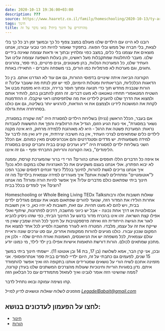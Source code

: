 ```yaml
---
date: 2020-10-13 19:36:00+03:00
description: ???
source: https://www.haaretz.co.il/family/homeschooling/2020-10-13/ty-article/.premium/0000017f-f8a8-d887-a7ff-f8ec51e30000
tags: חינוך
title: מהרהרים על חינוך ביתי? בואו נדבר על זה
---
```


רובנו לא היינו עם הילדים שלנו מעולם במצב צפוף כל כך ובמשך זמן רב כל כך בלי לצאת, בלי חברה של ממש ובלי הפוגה. בתפקיד שאמור להיות הכי טבעי עבורנו, אנחנו מוצאים את עצמנו בלי כלים, במצב כפוי ומלחיץ ובתוך אי ודאות עצומה שאינה בידיים שלנו. מעבר להחלטות שמתקבלות מעל ראשינו, והן בעלות השפעה עצומה עלינו ועל העתיד שלנו, כל המערכות הנלוות, בהן פעוטונים, גנים פרטיים, בתי ספר, צהרונים וחוגים, וגם מערכות לא פורמליות כמו הורים, בני משפחה וחברים - התאיידו באחת.

הקורונה הביאה איתה שינויים בדפוסי ההורות, גם אם עוד לא הגדרנו אותם. בין כל הדאגות הכלכליות, הבריאותיות ומטלות היומיום, למי יש זמן לנתח מה שעובר עלינו? זו הורות שנבנית מחדש תוך כדי תנועה ומתוך חוסר ברירה, וככזו היא מזמנת מבט אל השטיח המטאפורי תחתיו טאטאנו לא מעט דברים. זה הזמן להתבונן בהם, להתיר אותם ולמצוא את הדרך שלנו להעניק לילדינו את מה שלתפיסתנו ראוי שיקבלו. זו ההזדמנות לקחת את המושכות לידינו ולצמצם את אי הוודאות, להרגיש יותר בשליטה, גם אם כולנו בסחרחרה אחת גדולה.

אם בעבר, הכלל הראשון (נניח) בשליחת הילדים למסגרת היה "מה שקורה במסגרת, נשאר במסגרת", אזי כעת הגיע הזום, הגדיל את הרזולוציה והפך את החששות לעובדות נראות: המערכת פשטה את הרגל - היא לא מאורגנת ללמידה מרחוק, היא אינה מקנה לילדים כלים שמתאימים לצרכי העתיד, אין בה חשיבה יצירתית, אין ידע ואין מה לדבר על למידה משמעותית. יש מדדים וסטנדרטים והם אנכרוניסטים מאין כמוהם. אם הכלל השני בשליחת ילדים למסגרת היה "ידע וערכים קונים בבית וחברים קונים במסגרת הלימודים", באה הקורונה והריחוק החברתי ופוף - גם זה איננו.

אז איפה כל הדברים הללו תופסים אותנו כהורים? הרי די ברור שהמערכת קורסת, וממנה לא יבוא הפתרון. אולי אנחנו בעצם משקיעים את כל האנרגיות שלנו במקום הלא נכון? איך אנחנו צריכים לגשת להורות, לחינוך בכלל? כיצד זונחים דפוסים שכבר הפכו ל"אוטומטיים" ומתחילים לשנות אותם? איך מעוררים למידה עצמאית בילדים? מה זה חינוך ביתי שפתאום כולם מדברים עליו? איך אפשר להיות הורה ומורה? מה אנחנו רוצים? איך לומדים בכלל בבית?

Homeschooling or Whole Being Living TEDx Talksשאלות חשובות אלה ורבות אחרות הולידו את המדור הזה, שנועד להורים שפתאום מצאו את עצמם מגדלים ילדים בבית, ויש להם לא מעט תהיות. עם זאת, תשובות לא יהיו כאן, כי אין תשובות אבסולוטיות או דרך אחת נכונה - אבל יש כיווני מחשבה, דרכים לפתרונות, שיתוף ואולי אפילו קצת השראה. זהו אינו בהכרח מדור בדגש על החינוך הביתי, כפי שזהו ניסיון להביא לאור את הגישה הייחודית הזו ואיתה פרספקטיבות על חינוך לכל הורה שמבין שאין מי שייקח את זה על עצמו, מלבדו. המטרה היא לעורר מחשבה ולסייע לכל אחד למצוא את המקום שנכון עבורו. כולנו מגיעים להורות ממקומות אחרים, עם סט ערכים שונה וראיית עולם עצמאית, לכל משפחה יש את הניואנסים, האמונות ואורח החיים שלה - ולכן אין מתכון שמתאים לכולם. הורות דורשת התאמות אישיות אפילו בין ילד לילד, מי כמונו יודע.

ובכן, אני קרן הבר, אמא לשלושה (בן 17, בת 14 ובן אוטוטו 11). יישמתי חינוך ביתי במשך 15 שנים, לפעמים גם כתבתי על זה, היום ילדיי לומדים בבית ספר אנתרופוסופי. אני מזמינה אתכם לשיח הורי על נושאים שמטרידים אותנו בתקופה הזו ואיך אפשר להתמודד איתם. נדון בסוגיות הוריות וחינוכיות שעולות מהצרכים המשתנים שלנו בעידן קורונה, ממה שהשינוי הזה אומר לגבינו ואיך לעזאזל מתמודדים עם כל הבלאגן הזה?

קחו נשימה עמוקה ובואו נתחיל לדבר.

*מוזמנים לשלוח שאלות ונושאים לדיון למייל [LegadelBabait@gmail.com](mailto:LegadelBabait@gmail.com)*

לחצו על הפעמון לעדכונים בנושא:
------------------------------

* [חינוך](https://www.themarker.com/ty-tag/0000017f-da2f-d494-a17f-de2f87270000)
* [הורות](/ty-tag/parenthood-0000017f-da26-d938-a17f-fe2ebef50000)